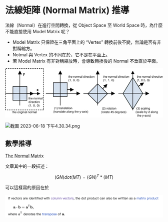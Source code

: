 # 法線矩陣 (Normal Matrix) 推導

法線（Normal）在進行空間轉換，從 Object Space 至 World Space 時，為什麼不能直接使用 Model Matrix 呢？

- Model Matrix 只保證在三角平面上的 “Vertex” 轉換前後不變，無論是否有非對稱縮方。
- Notmal 與 Vertex 的不同在於，它不是在平面上。
- 若 Model Matrix 有非對稱縮放時，會導致轉換後的 Normal 不垂直於平面。

![Untitled](%E6%B3%95%E7%B7%9A%E7%9F%A9%E9%99%A3%20(Normal%20Matrix)%20%E6%8E%A8%E5%B0%8E%20e1ffdbd9190c417da615602a07c1a8cc/Untitled.png)

![截圖 2023-06-18 下午4.30.34.png](%E6%B3%95%E7%B7%9A%E7%9F%A9%E9%99%A3%20(Normal%20Matrix)%20%E6%8E%A8%E5%B0%8E%20e1ffdbd9190c417da615602a07c1a8cc/%25E6%2588%25AA%25E5%259C%2596_2023-06-18_%25E4%25B8%258B%25E5%258D%25884.30.34.png)

## 數學推導

[The Normal Matrix](https://www.lighthouse3d.com/tutorials/glsl-12-tutorial/the-normal-matrix/)

文章其中的一段描述：

$$
(GN)dot(MT)=(GN)^T*(MT)
$$

可以這樣寫的原因在於

![Untitled](%E6%B3%95%E7%B7%9A%E7%9F%A9%E9%99%A3%20(Normal%20Matrix)%20%E6%8E%A8%E5%B0%8E%20e1ffdbd9190c417da615602a07c1a8cc/Untitled%201.png)